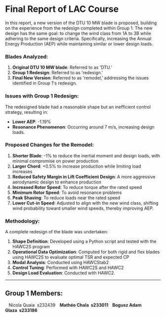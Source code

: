 # Final Report of LAC Course
In this report, a new version of the DTU 10 MW blade is proposed, building on the experience from the redesign completed within Group 1. The new design has the same goal: to change the wind class from 1A to 3B while adhering to the same design criteria. Specifically, increasing the Annual Energy Production (AEP) while maintaining similar or lower design loads.

### Blades Analyzed:
1. **Original DTU 10 MW blade**: Referred to as 'DTU.'
2. **Group 1 Redesign**: Referred to as 'redesign.'
3. **Final New Version**: Referred to as 'remodel,' addressing the issues identified in Group 1's redesign.

### Issues with Group 1 Redesign:
The redesigned blade had a reasonable shape but an inefficient control strategy, resulting in:
- **Lower AEP**: -1.19%
- **Resonance Phenomenon**: Occurring around 7 m/s, increasing design loads.

### Proposed Changes for the Remodel:
1. **Shorter Blade**: -1% to reduce the inertial moment and design loads, with minimal compromise on power production
2. **Larger Chord**: +0.5% to increase production while limiting load increases
3. **Reduced Safety Margin in Lift Coefficient Design**: A more aggressive aerodynamic design to enhance production
4. **Increased Rotor Speed**: To reduce torque after the rated speed
5. **Minimum Rotor Speed**: To avoid resonance problems
6. **Peak Shaving**: To reduce loads near the rated speed
7. **Lower Cut-in Speed**: Adjusted to align with the new wind class, shifting wind probability toward smaller wind speeds, thereby improving AEP.

### Methodology:
A complete redesign of the blade was undertaken:
1. **Shape Definition**: Developed using a Python script and tested with the HAWC2S program
2. **Operational Data Optimization**: Computed for both rigid and flex blades using HAWC2S to evaluate optimal TSR and expected CP
3. **Modal Analysis**: Conducted using HAWCStab2
4. **Control Tuning**: Performed with HAWC2S and HAWC2
5. **Design Load Evaluation**: Conducted with HAWC2.

---

## Group 1 Members:
&nbsp;&nbsp;&nbsp;Nicola Quaia&nbsp;&nbsp;s232439  <b>
&nbsp;&nbsp;&nbsp;Mathéo Chala&nbsp;&nbsp;s233011 <b>
&nbsp;&nbsp;&nbsp;Bogusz Adam Glaza&nbsp;&nbsp;s233186  
